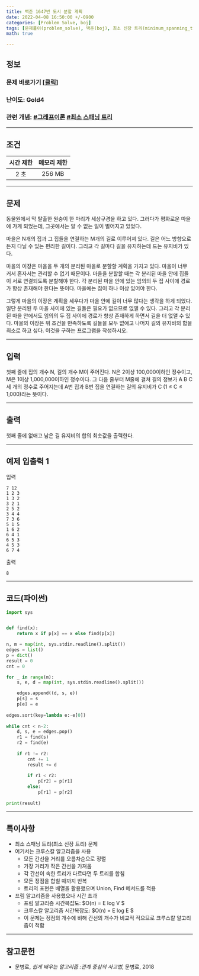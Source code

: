 ```yaml
---
title: 백준 1647번 도시 분할 계획
date: 2022-04-08 16:50:00 +/-0900
categories: [Problem Solve, boj]
tags: [문제풀이(problem_solve), 백준(boj), 최소 신장 트리(minimum_spanning_tree)]
math: true

---
```

## 정보
### 문제 바로가기 [[클릭](https://www.acmicpc.net/problem/1647)]
### 난이도: Gold4
### 관련 개념: [#그래프이론](https://www.acmicpc.net/problemset?sort=ac_desc&algo=7) [#최소 스패닝 트리](https://www.acmicpc.net/problemset?sort=ac_desc&algo=49)

---
## 조건

시간 제한|메모리 제한
:---:|:---:
2 초|256 MB

---
## 문제
동물원에서 막 탈출한 원숭이 한 마리가 세상구경을 하고 있다. 그러다가 평화로운 마을에 가게 되었는데, 그곳에서는 알 수 없는 일이 벌어지고 있었다.

마을은 N개의 집과 그 집들을 연결하는 M개의 길로 이루어져 있다. 길은 어느 방향으로든지 다닐 수 있는 편리한 길이다. 그리고 각 길마다 길을 유지하는데 드는 유지비가 있다.

마을의 이장은 마을을 두 개의 분리된 마을로 분할할 계획을 가지고 있다. 마을이 너무 커서 혼자서는 관리할 수 없기 때문이다. 마을을 분할할 때는 각 분리된 마을 안에 집들이 서로 연결되도록 분할해야 한다. 각 분리된 마을 안에 있는 임의의 두 집 사이에 경로가 항상 존재해야 한다는 뜻이다. 마을에는 집이 하나 이상 있어야 한다.

그렇게 마을의 이장은 계획을 세우다가 마을 안에 길이 너무 많다는 생각을 하게 되었다. 일단 분리된 두 마을 사이에 있는 길들은 필요가 없으므로 없앨 수 있다. 그리고 각 분리된 마을 안에서도 임의의 두 집 사이에 경로가 항상 존재하게 하면서 길을 더 없앨 수 있다. 마을의 이장은 위 조건을 만족하도록 길들을 모두 없애고 나머지 길의 유지비의 합을 최소로 하고 싶다. 이것을 구하는 프로그램을 작성하시오.

---
## 입력
첫째 줄에 집의 개수 N, 길의 개수 M이 주어진다. N은 2이상 100,000이하인 정수이고, M은 1이상 1,000,000이하인 정수이다. 그 다음 줄부터 M줄에 걸쳐 길의 정보가 A B C 세 개의 정수로 주어지는데 A번 집과 B번 집을 연결하는 길의 유지비가 C (1 ≤ C ≤ 1,000)라는 뜻이다.

---
## 출력
첫째 줄에 없애고 남은 길 유지비의 합의 최솟값을 출력한다.

---
## 예제 입출력 1
입력
```
7 12
1 2 3
1 3 2
3 2 1
2 5 2
3 4 4
7 3 6
5 1 5
1 6 2
6 4 1
6 5 3
4 5 3
6 7 4
```

출력
```
8
```

---
## 코드(파이썬)
```python
import sys


def find(x):
    return x if p[x] == x else find(p[x])

n, m = map(int, sys.stdin.readline().split())
edges = list()
p = dict()
result = 0
cnt = 0

for _ in range(m):
    s, e, d = map(int, sys.stdin.readline().split())

    edges.append((d, s, e))
    p[s] = s
    p[e] = e
    
edges.sort(key=lambda e:-e[0])
    
while cnt < n-2:
    d, s, e = edges.pop()
    r1 = find(s)
    r2 = find(e)        
    
    if r1 != r2:
        cnt += 1
        result += d
        
        if r1 < r2:
            p[r2] = p[r1]
        else:
            p[r1] = p[r2]
            
print(result)

```

---
## 특이사항
- 최소 스패닝 트리(최소 신장 트리) 문제
- 여기서는 크루스칼 알고리즘을 사용
  - 모든 간선을 거리를 오름차순으로 정렬
  - 가장 거리가 작은 간선을 가져옴
  - 각 간선이 속한 트리가 다르다면 두 트리를 합침
  - 모든 정점을 합칠 때까지 반복
  - 트리의 표현은 배열을 활용했으며 Union, Find 메서드를 적용
- 프림 알고리즘을 사용했으나 시간 초과
  - 프림 알고리즘 시간복잡도: $O(n) = E log V $
  - 크루스칼 알고리즘 시간복잡도: $O(n) = E log E $ 
  - 이 문제는 정점의 개수에 비해 간선의 개수가 비교적 적으므로 크루스칼 알고리즘이 적합

---
## 참고문헌
- 문병로, *쉽게 배우는 알고리즘 :관계 중심의 사고법*, 문병로, 2018
